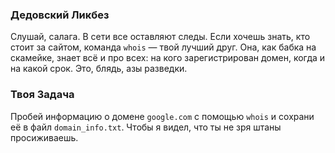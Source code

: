 ### Дедовский Ликбез

Слушай, салага. В сети все оставляют следы. Если хочешь знать, кто стоит за сайтом, команда `whois` — твой лучший друг. Она, как бабка на скамейке, знает всё и про всех: на кого зарегистрирован домен, когда и на какой срок. Это, блядь, азы разведки.

### Твоя Задача

Пробей информацию о домене `google.com` с помощью `whois` и сохрани её в файл `domain_info.txt`. Чтобы я видел, что ты не зря штаны просиживаешь.
